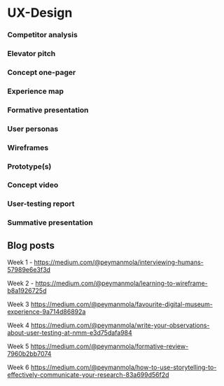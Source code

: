 # UX-Design

### Competitor analysis
### Elevator pitch
### Concept one-pager
### Experience map
### Formative presentation
### User personas
### Wireframes
### Prototype(s)
### Concept video
### User-testing report
### Summative presentation
## Blog posts
Week 1 - 
https://medium.com/@peymanmola/interviewing-humans-57989e6e3f3d

Week 2 - 
https://medium.com/@peymanmola/learning-to-wireframe-b8a1926725d


Week 3
https://medium.com/@peymanmola/favourite-digital-museum-experience-9a714d86892a


Week 4
https://medium.com/@peymanmola/write-your-observations-about-user-testing-at-nmm-e3d75dafa984


Week 5
https://medium.com/@peymanmola/formative-review-7960b2bb7074

Week 6
https://medium.com/@peymanmola/how-to-use-storytelling-to-effectively-communicate-your-research-83a699d56f2d

